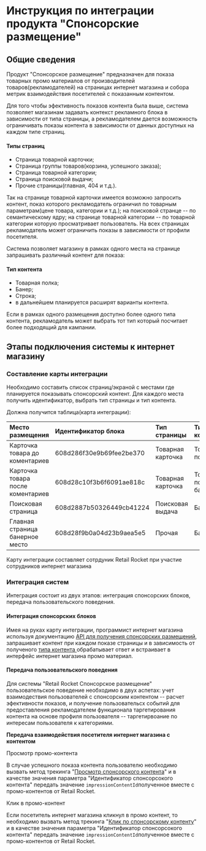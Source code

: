 # Инструкция по интеграции продукта "Спонсорские размещение"

## Общие сведения

Продукт "Спонсорское размещение" предназначен для показа товарных промо материалов от производителей товаров\(рекламодателей\) на страницах интернет магазина и собора метрик взаимодействия посетителей с показанным контентом.

Для того чтобы эфективность показов контента была выше, система позволяет магазинам задавать контекст рекламного блока в зависимости от типа страницы, а рекламодателем дается возможность ограничивать показы контента в зависимости от данных доступных на каждом типе страниц.

#### Типы страниц

* Страница товарной карточки;
* Страница группы товаров\(корзина, успешного заказа\);
* Страница товарной категории;
* Страница поисковой выдачи;
* Прочие страницы\(главная, 404 и т.д.\).

Так на странице товарной карточки имеется возможно запросить контент, показ которого рекламодатель ограничил по товарным параметрам\(цене товара, категории и т.д.\); на поисковой странце -- по семантическому ядру; на странице товарной категории -- по товарной категории которую просматривает пользователь. На всех страницах рекламодатель может ограничить показы в зависимости от профили посетителя.

Система позволяет магазину в рамках одного места на странице запрашивать различный контент для показа: 

#### Тип контента

* Товарная полка;
* Банер;
* Строка;
* в дальнейшем планируется расширят варианты контента.

Если в рамках одного размещения доступно более одного типа контента, рекламодатель может выбрать тот тип который посчитает более подходящий для кампании.

## Этапы подключения системы к интернет магазину

### Составление карты интеграции

Необходимо составить список страниц/экраной с местами где планируется показывать спонсорский контент. Для каждого места получить идентификатор, выбрать тип страницы и тип контента. 

Должна получится таблица\(карта интеграции\):

| Место размещения | Идентификатор блока | Тип страницы | Тип контента |
| :--- | :--- | :--- | :--- |
| Карточка товара до коментариев | 608d286f30e9b69fee2be370 | Товарная карточка | Товарная полка |
| Карточка товара после коментариев | 608d28c10f3b6f6091ae818c | Товарная карточка | Товарная полка, банер |
| Поисковая страница | 608d2887b50326449cb41224 | Поисковая выдача | Банер |
| Главная страница банерное место | 608d28f9b0a04d23b9aea5e5 | Прочая | Банер |

Карту интеграции составляет сотрдуник Retail Rocket при участие сотрудников интернет магазина

### Интеграция систем

Интеграция состоит из двух этапов: интеграция спонсорских блоков, передача пользовательского поведения.

#### Интеграция спонсорских блоков

Имея на руках карту интеграции, программист интернет магазина используя документацию [API для получения спонсорских размещений](api-sponsorskikh-razmeshenii.md), запрашивает контент при каждом показе страницы и в зависимость от полученого [типа контента ](instrukciya-po-integracii-retail-rocket-sponsorskoe-razmeshenie.md#vidy-kontenta)обрабатывает ответ и встраивает в интерфейс интернет магазина промо материал.

#### Передача пользовательского поведения

Для системы "Retail Rocket Спонсорское размещение" пользовательское поведение необходимо в двух аспетах: учет взаимодествия пользователей с спонсорским контентом -- расчет эфективности показов, и получение пользовательсх событий для предоставления рекламодателем функционала таргетирования контента на основе профиля пользователя -- таргетирвоание по интересам пользователя к категориями.



**Передача взаимодействия посетителя интернет магазина с контентом**

Просмотр промо-контента

В случае успешного показа контента пользователю необходимо вызвать метод трекинга "[Просмотр спонсорского контента](integraciya-s-retail-rocket/http-tracking-api.md#prosmotr-sponsorskogo-kontenta)"  и в качестве значения параметра "Идентификатор спонсорсокого контента" передать значение `impressionContentId`полученное вместе с промо-контентов от Retail Rocket.

Клик в промо-контент

Если посетитель интернет магазина кликнул в промо контент, то необходимо вызвать метод трекинга "[Клик по спонсорскому контенту](integraciya-s-retail-rocket/http-tracking-api.md#klik-po-sponsorskomu-kontentu)"  и в качестве значения параметра "Идентификатор спонсорсокого контента" передать значение `impressionContentId`полученное вместе с промо-контентов от Retail Rocket.





